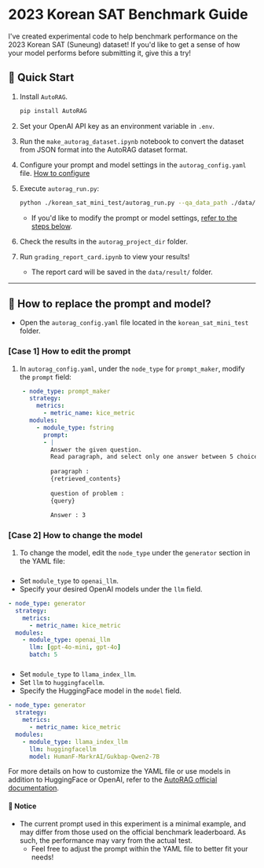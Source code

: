 # 2023 Korean SAT Benchmark Guide

I've created experimental code to help benchmark performance on the 2023 Korean SAT (Suneung) dataset! 
If you'd like to get a sense of how your model performs before submitting it, give this a try!

## 🏁 Quick Start
1. Install `AutoRAG`.
    ```bash
    pip install AutoRAG
    ```
2. Set your OpenAI API key as an environment variable in `.env`.
3. Run the `make_autorag_dataset.ipynb` notebook to convert the dataset from JSON format into the AutoRAG dataset format.
4. Configure your prompt and model settings in the `autorag_config.yaml` file. [How to configure](https://github.com/minsing-jin/Korean-SAT-LLM-Leaderboard/blob/main/korean_sat_mini_test/Kor_manual.md#-how-to-replace-prompt-and-model)
5. Execute `autorag_run.py`:
    ```bash
    python ./korean_sat_mini_test/autorag_run.py --qa_data_path ./data/autorag/qa_2023.parquet --corpus_data_path ./data/autorag/corpus_2023.parquet
    ```
   - If you'd like to modify the prompt or model settings, [refer to the steps below](https://github.com/minsing-jin/Korean-SAT-LLM-Leaderboard/blob/main/korean_sat_mini_test/Kor_manual.md#-how-to-replace-prompt-and-model).

6. Check the results in the `autorag_project_dir` folder.
7. Run `grading_report_card.ipynb` to view your results! 
   - The report card will be saved in the `data/result/` folder.

---

## 🤷 How to replace the prompt and model?
- Open the `autorag_config.yaml` file located in the `korean_sat_mini_test` folder.

### [Case 1] How to edit the prompt
1. In `autorag_config.yaml`, under the `node_type` for `prompt_maker`, modify the `prompt` field:

```yaml
    - node_type: prompt_maker
      strategy:
        metrics:
          - metric_name: kice_metric
      modules:
        - module_type: fstring
          prompt:
          - |            
            Answer the given question.
            Read paragraph, and select only one answer between 5 choices.
            
            paragraph :
            {retrieved_contents}
            
            question of problem :
            {query}
            
            Answer : 3
```

### [Case 2] How to change the model
1. To change the model, edit the `node_type` under the `generator` section in the YAML file:

##### <Using OpenAI Models>
- Set `module_type` to `openai_llm`.
- Specify your desired OpenAI models under the `llm` field.

```yaml
- node_type: generator
  strategy:
    metrics:
      - metric_name: kice_metric
  modules:
    - module_type: openai_llm
      llm: [gpt-4o-mini, gpt-4o]
      batch: 5
```

##### <Using HuggingFace LLM Models>
- Set `module_type` to `llama_index_llm`.
- Set `llm` to `huggingfacellm`.
- Specify the HuggingFace model in the `model` field.

```yaml
- node_type: generator
  strategy:
    metrics:
      - metric_name: kice_metric
  modules:
    - module_type: llama_index_llm
      llm: huggingfacellm
      model: HumanF-MarkrAI/Gukbap-Qwen2-7B
```

For more details on how to customize the YAML file or use models in addition to HuggingFace or OpenAI, refer to the [AutoRAG official documentation](https://docs.auto-rag.com/local_model.html).

#### 📒 Notice
- The current prompt used in this experiment is a minimal example, and may differ from those used on the official benchmark leaderboard. As such, the performance may vary from the actual test.
  - Feel free to adjust the prompt within the YAML file to better fit your needs!
